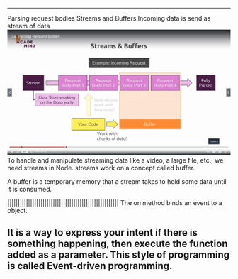 ---
Parsing request bodies
Streams and Buffers
Incoming data is send as stream of data
<img src ='streamsANDbuffers.png'/>
To handle and manipulate streaming data like a video, a large file, etc., we need streams in Node. 
streams work on a concept called buffer.

A buffer is a temporary memory that a stream takes to hold some data until it is consumed.


||||||||||||||||||||||||||||||||||||||||||||||||||||||
The on method binds an event to a object.

It is a way to express your intent if there is something happening, then execute the function added as a parameter. This style of programming is called Event-driven programming.
---